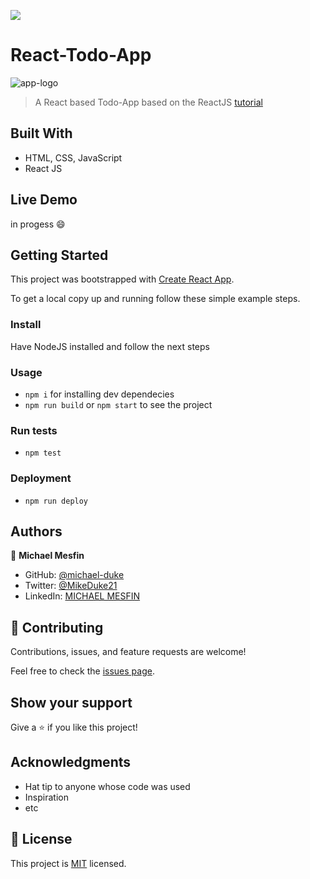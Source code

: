 ![](https://img.shields.io/badge/Microverse-blueviolet)

# React-Todo-App
![app-logo](https://user-images.githubusercontent.com/84629565/188484924-55ca1870-cb6e-484b-9dd2-4d8ff8d18536.png)

> A React based Todo-App based on the ReactJS [tutorial](https://ibaslogic.com/react-tutorial-for-beginners/)


## Built With

- HTML, CSS, JavaScript
- React JS

## Live Demo 

in progess :smile:


## Getting Started

This project was bootstrapped with [Create React App](https://github.com/facebook/create-react-app).


To get a local copy up and running follow these simple example steps.

### Install
Have NodeJS installed and follow the next steps
### Usage
- `npm i` for installing dev dependecies
- `npm run build` or `npm start` to see the project
### Run tests
- `npm test`
### Deployment
- `npm run deploy`


## Authors

👤 **Michael Mesfin**

- GitHub: [@michael-duke](https://github.com/michael-duke)
- Twitter: [@MikeDuke21](https://twitter.com/MikeDuke21)
- LinkedIn: [MICHAEL MESFIN](https://linkedin.com/in/https://www.linkedin.com/in/michael-21-duke/)

## 🤝 Contributing

Contributions, issues, and feature requests are welcome!

Feel free to check the [issues page](../../issues/).

## Show your support

Give a ⭐️ if you like this project!

## Acknowledgments

- Hat tip to anyone whose code was used
- Inspiration
- etc

## 📝 License

This project is [MIT](./MIT.md) licensed.

